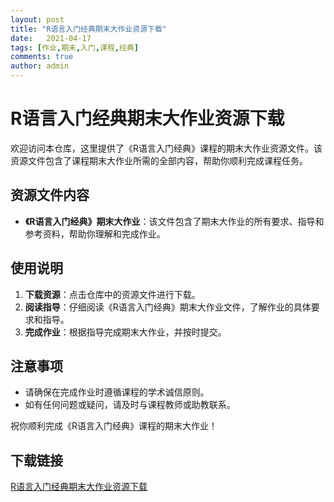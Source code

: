 ```yaml
---
layout: post
title: "R语言入门经典期末大作业资源下载"
date:   2021-04-17
tags: [作业,期末,入门,课程,经典]
comments: true
author: admin
---
```

# R语言入门经典期末大作业资源下载

欢迎访问本仓库，这里提供了《R语言入门经典》课程的期末大作业资源文件。该资源文件包含了课程期末大作业所需的全部内容，帮助你顺利完成课程任务。

## 资源文件内容

- **《R语言入门经典》期末大作业**：该文件包含了期末大作业的所有要求、指导和参考资料，帮助你理解和完成作业。

## 使用说明

1. **下载资源**：点击仓库中的资源文件进行下载。
2. **阅读指导**：仔细阅读《R语言入门经典》期末大作业文件，了解作业的具体要求和指导。
3. **完成作业**：根据指导完成期末大作业，并按时提交。

## 注意事项

- 请确保在完成作业时遵循课程的学术诚信原则。
- 如有任何问题或疑问，请及时与课程教师或助教联系。

祝你顺利完成《R语言入门经典》课程的期末大作业！

## 下载链接

[R语言入门经典期末大作业资源下载](https://pan.quark.cn/s/c5120d96c896)